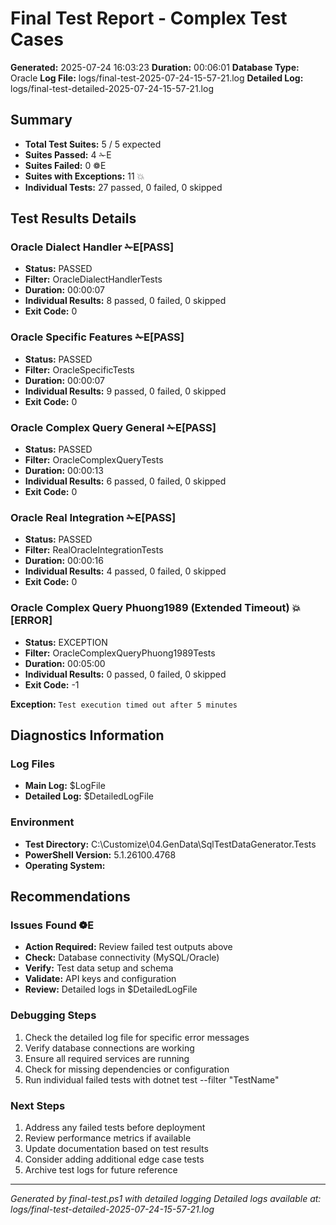 # Final Test Report - Complex Test Cases

**Generated:** 2025-07-24 16:03:23
**Duration:** 00:06:01
**Database Type:** Oracle
**Log File:** logs/final-test-2025-07-24-15-57-21.log
**Detailed Log:** logs/final-test-detailed-2025-07-24-15-57-21.log

## Summary
- **Total Test Suites:** 5 / 5 expected
- **Suites Passed:** 4 ✁E
- **Suites Failed:** 0 ❁E 
- **Suites with Exceptions:** 11 💥
- **Individual Tests:** 27 passed, 0 failed, 0 skipped

## Test Results Details

### Oracle Dialect Handler ✁E[PASS]

- **Status:** PASSED
- **Filter:** OracleDialectHandlerTests
- **Duration:** 00:00:07
- **Individual Results:** 8 passed, 0 failed, 0 skipped
- **Exit Code:** 0

### Oracle Specific Features ✁E[PASS]

- **Status:** PASSED
- **Filter:** OracleSpecificTests
- **Duration:** 00:00:07
- **Individual Results:** 9 passed, 0 failed, 0 skipped
- **Exit Code:** 0

### Oracle Complex Query General ✁E[PASS]

- **Status:** PASSED
- **Filter:** OracleComplexQueryTests
- **Duration:** 00:00:13
- **Individual Results:** 6 passed, 0 failed, 0 skipped
- **Exit Code:** 0

### Oracle Real Integration ✁E[PASS]

- **Status:** PASSED
- **Filter:** RealOracleIntegrationTests
- **Duration:** 00:00:16
- **Individual Results:** 4 passed, 0 failed, 0 skipped
- **Exit Code:** 0

### Oracle Complex Query Phuong1989 (Extended Timeout) 💥 [ERROR]

- **Status:** EXCEPTION
- **Filter:** OracleComplexQueryPhuong1989Tests
- **Duration:** 00:05:00
- **Individual Results:** 0 passed, 0 failed, 0 skipped
- **Exit Code:** -1

**Exception:**
`
Test execution timed out after 5 minutes
`

## Diagnostics Information

### Log Files
- **Main Log:** $LogFile
- **Detailed Log:** $DetailedLogFile

### Environment
- **Test Directory:** C:\Customize\04.GenData\SqlTestDataGenerator.Tests
- **PowerShell Version:** 5.1.26100.4768
- **Operating System:** 

## Recommendations
### Issues Found ❁E
- **Action Required:** Review failed test outputs above
- **Check:** Database connectivity (MySQL/Oracle)
- **Verify:** Test data setup and schema
- **Validate:** API keys and configuration
- **Review:** Detailed logs in $DetailedLogFile

### Debugging Steps
1. Check the detailed log file for specific error messages
2. Verify database connections are working
3. Ensure all required services are running
4. Check for missing dependencies or configuration
5. Run individual failed tests with dotnet test --filter "TestName"

### Next Steps
1. Address any failed tests before deployment
2. Review performance metrics if available
3. Update documentation based on test results
4. Consider adding additional edge case tests
5. Archive test logs for future reference

---
*Generated by final-test.ps1 with detailed logging*
*Detailed logs available at: logs/final-test-detailed-2025-07-24-15-57-21.log*
